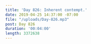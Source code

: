 ```yaml
---
title: 'Day 826: Inherent contempt.'
date: 2019-04-25 14:37:00 -07:00
file: "/uploads/Day-826.mp3"
post: Day 826
duration: '00:04:00'
length: 3372638
---
```



